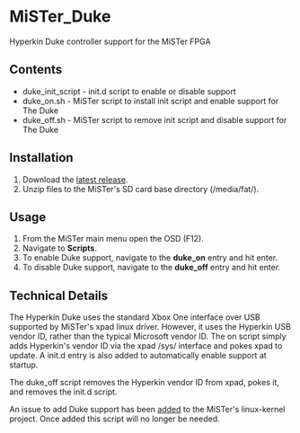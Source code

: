 # MiSTer_Duke
Hyperkin Duke controller support for the MiSTer FPGA

## Contents
* duke_init_script - init.d script to enable or disable support
* duke_on.sh - MiSTer script to install init script and enable support for The Duke
* duke_off.sh - MiSTer script to remove init script and disable support for The Duke

## Installation
1. Download the [latest release](https://github.com/Mellified/MiSTer_Duke/releases/latest).
2. Unzip files to the MiSTer's SD card base directory (/media/fat/).

## Usage
1. From the MiSTer main menu open the OSD (F12).
2. Navigate to **Scripts**.
3. To enable Duke support, navigate to the **duke_on** entry and hit enter.
4. To disable Duke support, navigate to the **duke_off** entry and hit enter.

## Technical Details
The Hyperkin Duke uses the standard Xbox One interface over USB supported by MiSTer's xpad linux driver. However, it uses the Hyperkin USB vendor ID, rather than the typical Microsoft vendor ID. The on script simply adds Hyperkin's vendor ID via the xpad /sys/ interface and pokes xpad to update. A init.d entry is also added to automatically enable support at startup.

The duke_off script removes the Hyperkin vendor ID from xpad, pokes it, and removes the init.d script.

An issue to add Duke support has been [added](https://github.com/MiSTer-devel/Linux-Kernel_MiSTer/issues/21) to the MiSTer's linux-kernel project. Once added this script will no longer be needed.
